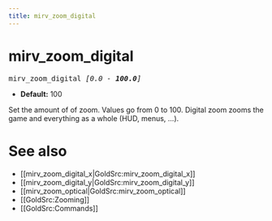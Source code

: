 ```yaml
---
title: mirv_zoom_digital
---
```


# mirv_zoom_digital

<tt>mirv_zoom_digital _[0.0 - **100.0**]_</tt>

* **Default:** 100

Set the amount of of zoom. Values go from 0 to 100.
Digital zoom zooms the game and everything as a whole (HUD, menus, ...). 

# See also

* [[mirv_zoom_digital_x|GoldSrc:mirv_zoom_digital_x]]
* [[mirv_zoom_digital_y|GoldSrc:mirv_zoom_digital_y]]
* [[mirv_zoom_optical|GoldSrc:mirv_zoom_optical]]
* [[GoldSrc:Zooming]]
* [[GoldSrc:Commands]]
